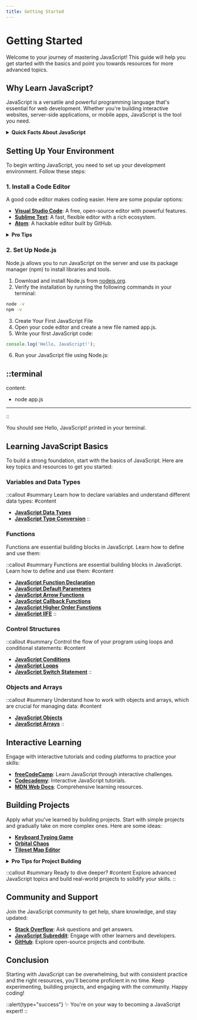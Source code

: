 ```yaml
---
title: Getting Started
---
```


# Getting Started

Welcome to your journey of mastering JavaScript! This guide will help you get started with the basics and point you towards resources for more advanced topics.

## Why Learn JavaScript?

JavaScript is a versatile and powerful programming language that's essential for web development. Whether you're building interactive websites, server-side applications, or mobile apps, JavaScript is the tool you need.

<details>
  <summary><strong>Quick Facts About JavaScript</strong></summary>
    <p>JavaScript is used by over 95% of all websites.</p>
    <p>It enables the creation of dynamic and interactive web pages.</p>
    <p>JavaScript is continuously evolving with new features and improvements.</p>
</details>


## Setting Up Your Environment

To begin writing JavaScript, you need to set up your development environment. Follow these steps:

### 1. Install a Code Editor

A good code editor makes coding easier. Here are some popular options:

- **[Visual Studio Code](https://code.visualstudio.com/)**: A free, open-source editor with powerful features.
- **[Sublime Text](https://www.sublimetext.com/)**: A fast, flexible editor with a rich ecosystem.
- **[Atom](https://atom.io/)**: A hackable editor built by GitHub.

<details>
  <summary><strong>Pro Tips</strong></summary>
  <p>Customize your editor with themes and extensions for a better coding experience.</p>
  <p>Enable auto-completion and linting for error-free coding.</p>
</details>

### 2. Set Up Node.js

Node.js allows you to run JavaScript on the server and use its package manager (npm) to install libraries and tools.

1. Download and install Node.js from [nodejs.org](https://nodejs.org/).
2. Verify the installation by running the following commands in your terminal:

```bash
node -v
npm -v
```

3. Create Your First JavaScript File
4. Open your code editor and create a new file named app.js.
5. Write your first JavaScript code:

```js [app.js] copy
console.log('Hello, JavaScript!');
```

6. Run your JavaScript file using Node.js:


  ::terminal
  ---
  content:
  - node app.js
  ---
  ::


You should see Hello, JavaScript! printed in your terminal.

## Learning JavaScript Basics

To build a strong foundation, start with the basics of JavaScript. Here are key topics and resources to get you started:

### Variables and Data Types

::callout
#summary
Learn how to declare variables and understand different data types:
#content
- **[JavaScript Data Types](../introduction/variables-and-data-types/primitive-data-types.md)**
- **[JavaScript Type Conversion](../introduction/variables-and-data-types/type-conversion.md)**
::

### Functions

Functions are essential building blocks in JavaScript. Learn how to define and use them:


::callout
#summary
Functions are essential building blocks in JavaScript. Learn how to define and use them:
#content
- **[JavaScript Function Declaration](../introduction/functions/function-declaration.md)**
- **[JavaScript Default Parameters](../introduction/functions/default-parameters.md)**
- **[JavaScript Arrow Functions](../introduction/functions/arrow-functions.md)**
- **[JavaScript Callback Functions](../introduction/functions/callback-functions.md)**
- **[JavaScript Higher Order Functions](../introduction/functions/higher-order-functions.md)**
- **[JavaScript IIFE](../introduction/functions/iife)**
::


### Control Structures

::callout
#summary
Control the flow of your program using loops and conditional statements:
#content
- **[JavaScript Conditions](../introduction/control-structures/control-structures#if-statement)**
- **[JavaScript Loops](../introduction/control-structures/control-structures#loops)**
- **[JavaScript Switch Statement](../introduction/control-structures/control-structures#switch-statement)**
::

### Objects and Arrays

::callout
#summary
Understand how to work with objects and arrays, which are crucial for managing data:
#content
- **[JavaScript Objects](../advanced-concepts/objects-and-classes/introduction-to-objects)**
- **[JavaScript Arrays](../advanced-concepts/arrays-and-collections/introduction-to-arrays)**
::

## Interactive Learning

Engage with interactive tutorials and coding platforms to practice your skills:

- **[freeCodeCamp](https://www.freecodecamp.org/)**: Learn JavaScript through interactive challenges.
- **[Codecademy](https://www.codecademy.com/learn/introduction-to-javascript)**: Interactive JavaScript tutorials.
- **[MDN Web Docs](https://developer.mozilla.org/en-US/docs/Learn/JavaScript)**: Comprehensive learning resources.

## Building Projects

Apply what you've learned by building projects. Start with simple projects and gradually take on more complex ones. Here are some ideas:

- **[Keyboard Typing Game](../project-based-learning/games/keyboard-typing-game)**
- **[Orbital Chaos](../project-based-learning/games/orbital-chaos)**
- **[Tileset Map Editor](../project-based-learning/games/tileset-map-editor)**

<details>
  <summary><strong>Pro Tips for Project Building</strong></summary>
  <p>Break down your project into smaller, manageable tasks.<p>
  <p>Test your code frequently to catch and fix errors early.<p>
  <p>Use version control (e.g., Git) to track changes and collaborate with others.<p>
</details>

::callout
#summary
Ready to dive deeper?
#content
Explore advanced JavaScript topics and build real-world projects to solidify your skills.
::

## Community and Support

Join the JavaScript community to get help, share knowledge, and stay updated:

- **[Stack Overflow](https://stackoverflow.com/questions/tagged/javascript)**: Ask questions and get answers.
- **[JavaScript Subreddit](https://www.reddit.com/r/javascript/)**: Engage with other learners and developers.
- **[GitHub](https://github.com/)**: Explore open-source projects and contribute.

## Conclusion

Starting with JavaScript can be overwhelming, but with consistent practice and the right resources, you'll become proficient in no time. Keep experimenting, building projects, and engaging with the community. Happy coding!

::alert{type="success"}
✨ You're on your way to becoming a JavaScript expert!
::
